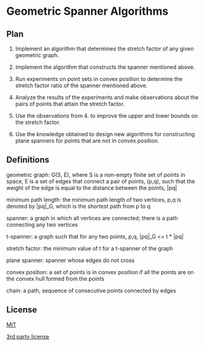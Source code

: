 # Geometric Spanner Algorithms

## Plan
1. Implement an algorithm that determines the stretch factor of any
given geometric graph.

2. Implement the algorithm that constructs the spanner mentioned above.

3. Run experiments on point sets in convex position to determine the
stretch factor ratio of the spanner mentioned above.

4. Analyze the results of the experiments and make observations about
the pairs of points that attain the stretch factor.

5. Use the observations from 4. to improve the upper and lower bounds on
the stretch factor.

6. Use the knowledge obtained to design new algorithms for constructing
plane spanners for points that are not in convex position. 

## Definitions

geometric graph: G(S, E), where S is a non-empty finite set of points
in space, E is a set of edges that connect a pair of points, (p,q),
such that the weight of the edge is equal to the distance between the
points, |pq|

minimum path length: the minimum path length of two vertices, p,q is
denoted by |pq|_G, which is the shortest path from p to q

spanner: a graph in which all vertices are connected; there is a path
connecting any two vertices

t-spanner: a graph such that for any two points, p,q, |pq|_G <= t *
|pq|

stretch factor: the minimum value of t for a t-spanner of the graph

plane spanner: spanner whose edges do not cross

convex position: a set of points is in convex position if all the
points are on the convex hull formed from the points

chain: a path, sequence of consecutive points connected by edges

## License

[MIT](LICENSE.txt)

[3rd party license](LICENSE_3RD_PARTY.txt)
